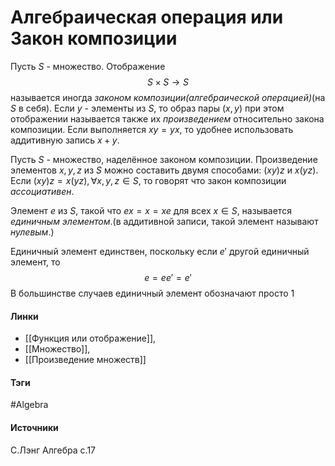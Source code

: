 # Алгебраическая операция или Закон композиции
Пусть $S$ - множество. Отображение
$$
S\times S\rightarrow S
$$
называется иногда *законом композиции(алгебраической операцией)*(на $S$ в себя). Если $y$ - элементы из $S$, то образ пары $(x,y)$ при этом отображении называется также их *произведением* относительно закона композиции. Если выполняется $xy=yx$, то удобнее использовать аддитивную запись $x+y$.

Пусть $S$ - множество, наделённое законом композиции. Произведение элементов $x,y,z$ из $S$ можно составить двумя способами: $(xy)z$ и $x(yz)$. Если $(xy)z=x(yz),\forall x,y,z\in S$, то говорят что закон композиции *ассоциативен*.

Элемент $e$ из $S$, такой что $ex=x=xe$ для всех $x\in S$, называется *единичным элементом*.(в аддитивной записи, такой элемент называют *нулевым*.)

Единичный элемент единствен, поскольку если $e'$ другой единичный элемент, то
$$
e=ee'=e'
$$
В большинстве случаев единичный элемент обозначают просто $1$
#### Линки
- [[Функция или отображение]],
- [[Множество]],
- [[Произведение множеств]]
#### Тэги
 #Algebra 
#### Источники
С.Лэнг Алгебра с.17